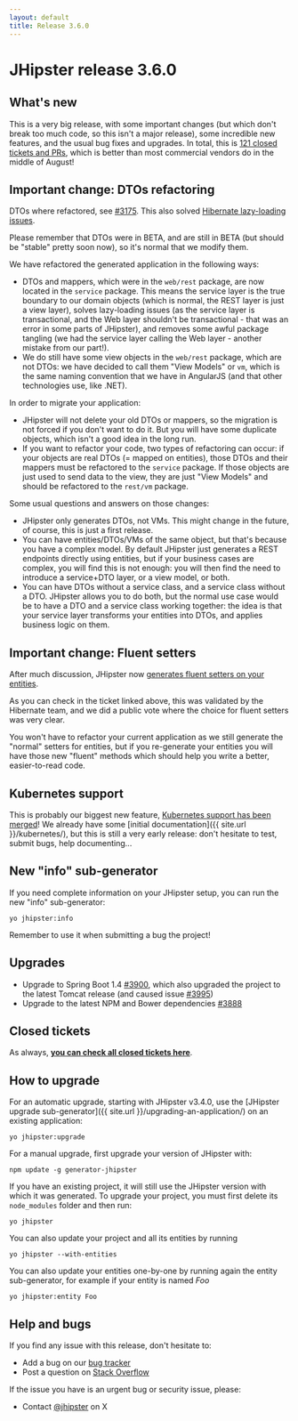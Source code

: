 ```yaml
---
layout: default
title: Release 3.6.0
---
```


JHipster release 3.6.0
==================

What's new
----------

This is a very big release, with some important changes (but which don't break too much code, so this isn't a major release), some incredible new features, and the usual bug fixes and upgrades. In total, this is [121 closed tickets and PRs](https://github.com/jhipster/generator-jhipster/issues?q=milestone%3A3.6.0+is%3Aclosed), which is  better than most commercial vendors do in the middle of August!

Important change: DTOs refactoring
------------

DTOs where refactored, see [#3175](https://github.com/jhipster/generator-jhipster/issues/3175). This also solved [Hibernate lazy-loading issues](https://github.com/jhipster/generator-jhipster/issues/3790).

Please remember that DTOs were in BETA, and are still in BETA (but should be "stable" pretty soon now), so it's normal that we modify them.

We have refactored the generated application in the following ways:

- DTOs and mappers, which were in the `web/rest` package, are now located in the `service` package. This means the service layer is the true boundary to our domain objects (which is normal, the REST layer is just a view layer), solves lazy-loading issues (as the service layer is transactional, and the Web layer shouldn't be transactional - that was an error in some parts of JHipster), and removes some awful package tangling (we had the service layer calling the Web layer - another mistake from our part!).
- We do still have some view objects in the `web/rest` package, which are not DTOs: we have decided to call them "View Models" or `vm`, which is the same naming convention that we have in AngularJS (and that other technologies use, like .NET).

In order to migrate your application:

- JHipster will not delete your old DTOs or mappers, so the migration is not forced if you don't want to do it. But you will have some duplicate objects, which isn't a good idea in the long run.
- If you want to refactor your code, two types of refactoring can occur: if your objects are real DTOs (= mapped on entities), those DTOs and their mappers must be refactored to the `service` package. If those objects are just used to send data to the view, they are just "View Models" and should be refactored to the `rest/vm` package.

Some usual questions and answers on those changes:

- JHipster only generates DTOs, not VMs. This might change in the future, of course, this is just a first release.
- You can have entities/DTOs/VMs of the same object, but that's because you have a complex model. By default JHipster just generates a REST endpoints directly using entities, but if your business cases are complex, you will find this is not enough: you will then find the need to introduce a service+DTO layer, or a view model, or both.
- You can have DTOs without a service class, and a service class without a DTO. JHipster allows you to do both, but the normal use case would be to have a DTO and a service class working together: the idea is that your service layer transforms your entities into DTOs, and applies business logic on them.

Important change: Fluent setters
------------

After much discussion, JHipster now [generates fluent setters on your entities](https://github.com/jhipster/generator-jhipster/pull/3751).

As you can check in the ticket linked above, this was validated by the Hibernate team, and we did a public vote where the choice for fluent setters was very clear.

You won't have to refactor your current application as we still generate the "normal" setters for entities, but if you re-generate your entities you will have those new "fluent" methods which should help you write a better, easier-to-read code.

Kubernetes support
-------------

This is probably our biggest new feature, [Kubernetes support has been merged](https://github.com/jhipster/generator-jhipster/pull/3747)! We already have some [initial documentation]({{ site.url }}/kubernetes/), but this is still a very early release: don't hesitate to test, submit bugs, help documenting...

New "info" sub-generator
-------------

If you need complete information on your JHipster setup, you can run the new "info" sub-generator:

    yo jhipster:info

Remember to use it when submitting a bug the project!

Upgrades
-------------

- Upgrade to Spring Boot 1.4 [#3900](https://github.com/jhipster/generator-jhipster/pull/3900), which also upgraded the project to the latest Tomcat release (and caused issue [#3995](https://github.com/jhipster/generator-jhipster/issues/3995))
- Upgrade to the latest NPM and Bower dependencies [#3888](https://github.com/jhipster/generator-jhipster/pull/3888)

Closed tickets
------------
As always, __[you can check all closed tickets here](https://github.com/jhipster/generator-jhipster/issues?q=milestone%3A3.6.0+is%3Aclosed)__.

How to upgrade
------------

For an automatic upgrade, starting with JHipster v3.4.0, use the [JHipster upgrade sub-generator]({{ site.url }}/upgrading-an-application/) on an existing application:

```
yo jhipster:upgrade
```

For a manual upgrade, first upgrade your version of JHipster with:

```
npm update -g generator-jhipster
```

If you have an existing project, it will still use the JHipster version with which it was generated.
To upgrade your project, you must first delete its `node_modules` folder and then run:

```
yo jhipster
```

You can also update your project and all its entities by running

```
yo jhipster --with-entities
```

You can also update your entities one-by-one by running again the entity sub-generator, for example if your entity is named _Foo_

```
yo jhipster:entity Foo
```

Help and bugs
--------------

If you find any issue with this release, don't hesitate to:

- Add a bug on our [bug tracker](https://github.com/jhipster/generator-jhipster/issues?state=open)
- Post a question on [Stack Overflow](http://stackoverflow.com/tags/jhipster/info)

If the issue you have is an urgent bug or security issue, please:

- Contact [@jhipster](https://twitter.com/jhipster) on X
